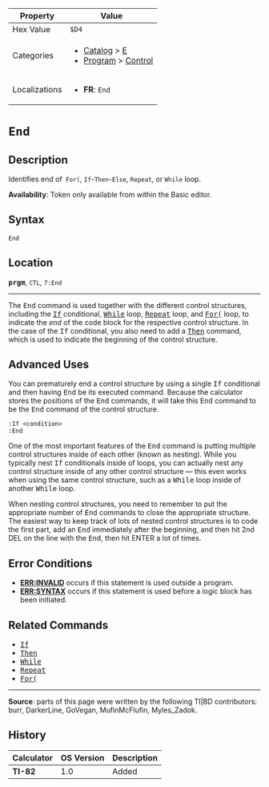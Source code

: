 | Property      | Value |
|---------------|-------|
| Hex Value     | `$D4`|
| Categories    | <ul><li>[Catalog](<../categories/Catalog.md>) > [E](<../categories/Catalog.md#E>)</li><li>[Program](<../categories/Program.md>) > [Control](<../categories/Program.md#Control>)</li></ul> |
| Localizations | <ul><li><b>FR</b>: `End`</li></ul> |

# `End`

## Description
Identifies end of` For(`, `If`-`Then`-`Else`, `Repeat`, or `While` loop.


<b>Availability</b>: Token only available from within the Basic editor.

## Syntax
`End`

## Location
<tt><kbd><b>prgm</b></kbd></tt>, `CTL`, `7:End`
<hr>

The <tt>End</tt> command is used together with the different control structures, including the <tt><a href="If.md">If</a></tt> conditional, <tt><a href="While.md">While</a></tt> loop, <tt><a href="Repeat.md">Repeat</a></tt> loop, and <tt><a href="For(.md">For(</a></tt> loop, to indicate the _end_ of the code block for the respective control structure. In the case of the <tt>If</tt> conditional, you also need to add a <tt><a href="Then.md">Then</a></tt> command, which is used to indicate the beginning of the control structure.

## Advanced Uses

You can prematurely end a control structure by using a single <tt>If</tt> conditional and then having <tt>End</tt> be its executed command. Because the calculator stores the positions of the <tt>End</tt> commands, it will take this <tt>End</tt> command to be the <tt>End</tt> command of the control structure.

```ti-basic
:If <condition>
:End
```

One of the most important features of the <tt>End</tt> command is putting multiple control structures inside of each other (known as nesting). While you typically nest <tt>If</tt> conditionals inside of loops, you can actually nest any control structure inside of any other control structure — this even works when using the same control structure, such as a <tt>While</tt> loop inside of another <tt>While</tt> loop.

When nesting control structures, you need to remember to put the appropriate number of <tt>End</tt> commands to close the appropriate structure. The easiest way to keep track of lots of nested control structures is to code the first part, add an <tt>End</tt> immediately after the beginning, and then hit 2nd DEL on the line with the <tt>End</tt>, then hit ENTER a lot of times.

## Error Conditions

*   **[ERR:INVALID](errors#invalid)** occurs if this statement is used outside a program.
*   **[ERR:SYNTAX](errors#invalid)** occurs if this statement is used before a logic block has been initiated.

## Related Commands

*   <tt><a href="If.md">If</a></tt>
*   <tt><a href="Then.md">Then</a></tt>
*   <tt><a href="While.md">While</a></tt>
*   <tt><a href="Repeat.md">Repeat</a></tt>
*   <tt><a href="For(.md">For(</a></tt>

* * *

**Source**: parts of this page were written by the following TI|BD contributors: burr, DarkerLine, GoVegan, MufinMcFlufin, Myles_Zadok.

## History
| Calculator | OS Version | Description |
|------------|------------|-------------|
| <b>TI-82</b> | 1.0 | Added |



